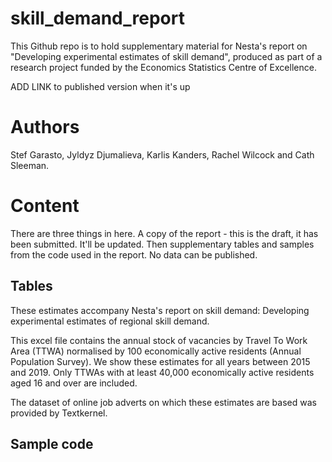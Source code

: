 # skill_demand_report
This Github repo is to hold supplementary material for Nesta's report on "Developing experimental estimates of skill demand", produced as part of a research project funded by the Economics Statistics Centre of Excellence.

ADD LINK to published version when it's up

# Authors
Stef Garasto, Jyldyz Djumalieva, Karlis Kanders, Rachel Wilcock and Cath Sleeman.

# Content
There are three things in here. A copy of the report - this is the draft, it has been submitted. It'll be updated. Then supplementary tables and samples from the code used in the report. No data can be published.

## Tables
These estimates accompany Nesta's report on skill demand: Developing experimental estimates of regional skill demand.

This excel file contains the annual stock of vacancies by Travel To Work Area (TTWA) normalised by 100 economically active residents (Annual Population Survey). We show these estimates for all years between 2015 and 2019. Only TTWAs with at least 40,000 economically active residents aged 16 and over are included.

The dataset of online job adverts on which these estimates are based was provided by Textkernel.

## Sample code
